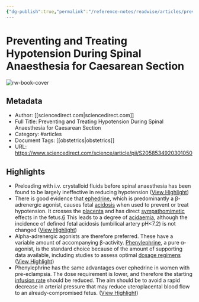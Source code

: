 ```yaml
---
{"dg-publish":true,"permalink":"/reference-notes/readwise/articles/preventing-and-treating-hypotension-during-spinal-anaesthesia-for-caesarean-section/"}
---
```


# Preventing and Treating Hypotension During Spinal Anaesthesia for Caesarean Section

![rw-book-cover](https://ars.els-cdn.com/content/image/1-s2.0-S2058534920X00102-cov150h.gif)

## Metadata
- Author: [[sciencedirect.com\|sciencedirect.com]]
- Full Title: Preventing and Treating Hypotension During Spinal Anaesthesia for Caesarean Section
- Category: #articles
- Document Tags: [[obstetrics\|obstetrics]] 
- URL: https://www.sciencedirect.com/science/article/pii/S2058534920301050

## Highlights
- Preloading with i.v. crystalloid fluids before spinal anaesthesia has been found to be largely ineffective in reducing hypotension ([View Highlight](https://read.readwise.io/read/01gs9qz9ecxasc6pjsfssymw9d))
- There is good evidence that [ephedrine](https://www.sciencedirect.com/topics/medicine-and-dentistry/ephedrine), which is predominantly a β-adrenergic agonist, causes fetal [acidosis](https://www.sciencedirect.com/topics/medicine-and-dentistry/acidosis) when used to prevent or treat hypotension. It crosses the [placenta](https://www.sciencedirect.com/topics/medicine-and-dentistry/placenta) and has direct [sympathomimetic](https://www.sciencedirect.com/topics/medicine-and-dentistry/sympathomimetic-drug) effects in the fetus.[6](https://www.sciencedirect.com/science/article/pii/S2058534920301050#bib6) This leads to a degree of [acidaemia](https://www.sciencedirect.com/topics/medicine-and-dentistry/organic-acidemia), although the incidence of defined fetal acidosis (umbilical artery pH<7.2) is not changed ([View Highlight](https://read.readwise.io/read/01gs9r1n3jdsyg3101wfzsf521))
- Alpha-adrenergic agonists are therefore preferred. These have a variable amount of accompanying β-activity. [Phenylephrine](https://www.sciencedirect.com/topics/medicine-and-dentistry/phenylephrine), a pure α-agonist, is the standard choice because of the amount of supporting data available, including studies to assess optimal [dosage regimens](https://www.sciencedirect.com/topics/medicine-and-dentistry/drug-dose-regimen) ([View Highlight](https://read.readwise.io/read/01gs9r39bq95vj4p5yqshf0kn0))
- Phenylephrine has the same advantages over ephedrine in women with pre-eclampsia. The dose requirement is lower, and therefore the starting [infusion rate](https://www.sciencedirect.com/topics/medicine-and-dentistry/infusion-rate) should be reduced. The aim should be to avoid a rapid decrease in arterial pressure that may reduce uteroplacental blood flow to an already-compromised fetus. ([View Highlight](https://read.readwise.io/read/01gs9r86hxg4pk8gmyxbxzpmqk))
